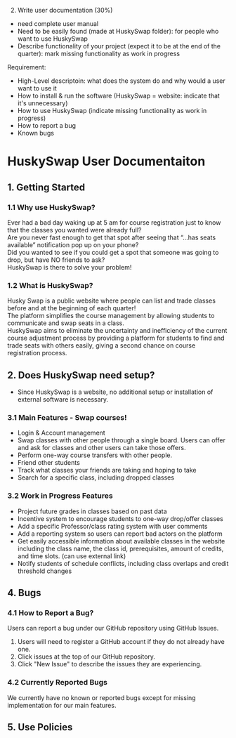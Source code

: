 2. Write user documentation (30%)

- need complete user manual
- Need to be easily found (made at HuskySwap folder): for people who want to use HuskySwap
- Describe functionality of your project (expect it to be at the end of the quarter): mark missing functionality as work in progress

Requirement:
- High-Level descriptoin: what does the system do and why would a user want to use it
- How to install & run the software (HuskySwap = website: indicate that it's unnecessary)
- How to use HuskySwap (indicate missing functionality as work in progress)
- How to report a bug
- Known bugs

# HuskySwap User Documentaiton

## 1. Getting Started
### 1.1 Why use HuskySwap?
Ever had a bad day waking up at 5 am for course registration just to know that the classes you wanted were already full? <br />
Are you never fast enough to get that spot after seeing that “...has seats available” notification pop up on your phone? <br />
Did you wanted to see if you could get a spot that someone was going to drop, but have NO friends to ask? <br />
HuskySwap is there to solve your problem!

### 1.2 What is HuskySwap?
Husky Swap is a public website where people can list and trade classes before and at the beginning of each quarter! <br />
The platform simplifies the course management by allowing students to communicate and swap seats in a class. <br />
HuskySwap aims to eliminate the uncertainty and inefficiency of the current course adjustment process by providing a platform for students to find and trade seats with others easily, giving a second chance on course registration process.

## 2. Does HuskySwap need setup?
- Since HuskySwap is a website, no additional setup or installation of external software is necessary.

### 3.1 Main Features - Swap courses!
- Login & Account management
- Swap classes with other people through a single board. Users can offer and ask for classes and other users can take those offers. 
- Perform one-way course transfers with other people.
- Friend other students
- Track what classes your friends are taking and hoping to take
- Search for a specific class, including dropped classes

### 3.2 Work in Progress Features
- Project future grades in classes based on past data
- Incentive system to encourage students to one-way drop/offer classes
- Add a specific Professor/class rating system with user comments
- Add a reporting system so users can report bad actors on the platform
- Get easily accessible information about available classes in the website including the class name, the class id, prerequisites, amount of credits, and time slots. (can use external link)
- Notify students of schedule conflicts, including class overlaps and credit threshold changes

## 4. Bugs
### 4.1 How to Report a Bug?
Users can report a bug under our GitHub repository using GitHub Issues. 
1. Users will need to register a GitHub account if they do not already have one.
2. Click issues at the top of our GitHub repository.
3. Click "New Issue" to describe the issues they are experiencing. 
### 4.2 Currently Reported Bugs
We currently have no known or reported bugs except for missing implementation for our main features.

## 5. Use Policies
